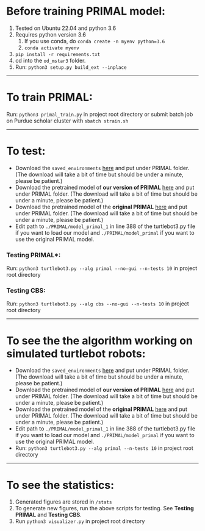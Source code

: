 # Before training PRIMAL model:
1. Tested on Ubuntu 22.04 and python 3.6
2. Requires python version 3.6
   1. If you use conda, do `conda create -n myenv python=3.6`
   2. `conda activate myenv`
3. `pip install -r requirements.txt`
4. cd into the `od_mstar3` folder.
5. Run: `python3 setup.py build_ext --inplace` 
<!-- 5. (may need --inplace as extra argument). -->
<!-- 5. Copy so object from build/lib.*/ at the root of the od_mstar3 folder.
1. Check by going back to the root of the git folder, running python3 and `import cpp_mstar` -->

---

# To train PRIMAL:
Run: `python3 primal_train.py` in project root directory or
submit batch job on Purdue scholar cluster with `sbatch strain.sh`

---

# To test:
- Download the `saved_environments` [here](https://drive.google.com/file/d/193mv6mhlcu9Bqxs6hSMTfSk_1GrPAiNO/view?usp=sharing) and put under PRIMAL folder. (The download will take a bit of time but should be under a minute, please be patient.)
- Download the pretrained model of **our version of PRIMAL** [here](https://drive.google.com/file/d/1s6Xo_0lmdivFUG0ImLChVTW4plURG-3u/view?usp=share_link) and put under PRIMAL folder. (The download will take a bit of time but should be under a minute, please be patient.)
- Download the pretrained model of the **original PRIMAL** [here](https://drive.google.com/file/d/15B4BBAti9IMeracZmcO_yZH8WfP9cFdA/view?usp=share_link) and put under PRIMAL folder. (The download will take a bit of time but should be under a minute, please be patient.)
- Edit path to `./PRIMAL/model_primal_1` in line 388 of the turtlebot3.py file if you want to load our model and `./PRIMAL/model_primal` if you want to use the original PRIMAL model.

### Testing PRIMAL*:
Run: `python3 turtlebot3.py --alg primal --no-gui --n-tests 10` in project root directory

### Testing CBS:
Run: `python3 turtlebot3.py --alg cbs --no-gui --n-tests 10` in project root directory

---

# To see the the algorithm working on simulated turtlebot robots: 
- Download the `saved_environments` [here](https://drive.google.com/file/d/193mv6mhlcu9Bqxs6hSMTfSk_1GrPAiNO/view?usp=sharing) and put under PRIMAL folder. (The download will take a bit of time but should be under a minute, please be patient.)
- Download the pretrained model of **our version of PRIMAL** [here](https://drive.google.com/file/d/1s6Xo_0lmdivFUG0ImLChVTW4plURG-3u/view?usp=share_link) and put under PRIMAL folder. (The download will take a bit of time but should be under a minute, please be patient.)
- Download the pretrained model of the **original PRIMAL** [here](https://drive.google.com/file/d/15B4BBAti9IMeracZmcO_yZH8WfP9cFdA/view?usp=share_link) and put under PRIMAL folder. (The download will take a bit of time but should be under a minute, please be patient.)
- Edit path to `./PRIMAL/model_primal_1` in line 388 of the turtlebot3.py file if you want to load our model and `./PRIMAL/model_primal` if you want to use the original PRIMAL model.
- Run: `python3 turtlebot3.py --alg primal --n-tests 10` in project root directory

---

# To see the statistics:
1. Generated figures are stored in `/stats`
2. To generate new figures, run the above scripts for testing. See **Testing PRIMAL** and **Testing CBS**.
3. Run `python3 visualizer.py` in project root directory